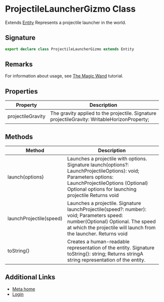 # ProjectileLauncherGizmo Class

Extends [Entity](https://developers.meta.com/horizon-worlds/reference/2.0.0/core_entity) Represents a projectile launcher in the world.

## Signature

```typescript
export declare class ProjectileLauncherGizmo extends Entity
```

## Remarks

For information about usage, see [The Magic Wand](https://developers.meta.com/horizon-worlds/learn/documentation/tutorial-worlds/developing-for-web-and-mobile-players-tutorial/module-6-room-a-the-magic-wand) tutorial.

## Properties

| Property | Description |
| --- | --- |
| projectileGravity | The gravity applied to the projectile. Signature projectileGravity: WritableHorizonProperty<number>; |

## Methods

| Method | Description |
| --- | --- |
| launch(options) | Launches a projectile with options. Signature launch(options?: LaunchProjectileOptions): void; Parameters options: LaunchProjectileOptions (Optional) Optional options for launching projectile Returns void |
| launchProjectile(speed) | Launches a projectile. Signature launchProjectile(speed?: number): void; Parameters speed: number(Optional) Optional. The speed at which the projectile will launch from the launcher. Returns void |
| toString() | Creates a human-readable representation of the entity. Signature toString(): string; Returns stringA string representation of the entity. |

## Additional Links
- [Meta home](https://developers.meta.com/horizon-worlds/)
- [Login](https://developers.meta.com/login/?redirect_uri=https%3A%2F%2Fdevelopers.meta.com%2Fhorizon-worlds%2Freference%2F2.0.0%2Fcore_projectilelaunchergizmo%2F)